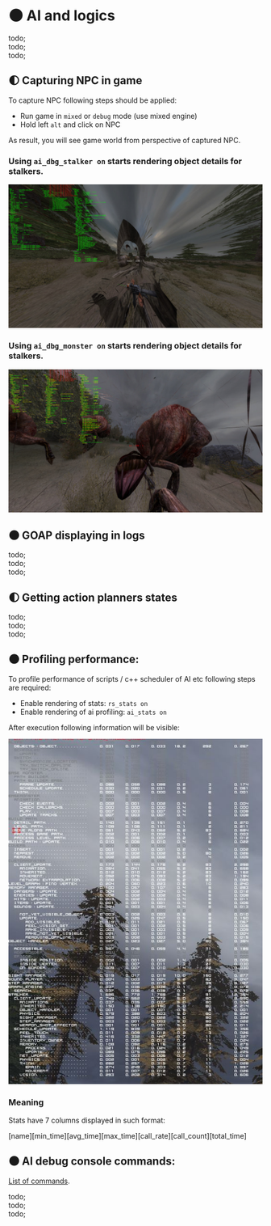 # 🌑 AI and logics

todo; <br/>
todo; <br/>
todo; <br/>

## 🌓 Capturing NPC in game

To capture NPC following steps should be applied:

- Run game in `mixed` or `debug` mode (use mixed engine)
- Hold left `alt` and click on NPC

As result, you will see game world from perspective of captured NPC. <br/>

### Using `ai_dbg_stalker on` starts rendering object details for stalkers.

<img src="images/stalker_debug.jpg" alt="Ai debug preview" />

### Using `ai_dbg_monster on` starts rendering object details for stalkers.

<img src="images/monster_debug.jpg" alt="Ai debug preview" />

## 🌑 GOAP displaying in logs

todo; <br/>
todo; <br/>
todo; <br/>

## 🌓 Getting action planners states

todo; <br/>
todo; <br/>
todo; <br/>

## 🌑 Profiling performance:

To profile performance of scripts / c++ scheduler of AI etc following steps are required:

- Enable rendering of stats: `rs_stats on`
- Enable rendering of ai profiling: `ai_stats on`

After execution following information will be visible:

<img src="images/ai_performance_profile.jpg" alt="Ai profile preview" />

### Meaning

Stats have 7 columns displayed in such format:

[name][min_time][avg_time][max_time][call_rate][call_count][total_time]

## 🌑 AI debug console commands:

[List of commands](../game_engine/console_commands.md#-ai-debug-console-commands).

todo; <br/>
todo; <br/>
todo; <br/>
